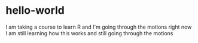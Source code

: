 # hello-world
I am taking a course to learn R and I'm going through the motions right now
I am still learning how this works and still going through the motions

